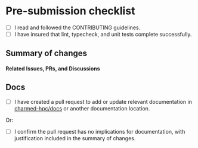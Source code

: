# Pre-submission checklist

 * [ ] I read and followed the CONTRIBUTING guidelines.
 * [ ] I have insured that lint, typecheck, and unit tests complete successfully.

[//]: # (If you can't run the tests locally, create a draft PR to check against the CI pipeline. Once you verify that CI is passing, you can take your PR out of draft status. Please try running the tests locally first, before testing against the CI pipeline.)

## Summary of changes

[//]: # (Please summarize your commits here. For any complex or contentious changes, please provide justifications.)


#### Related Issues, PRs, and Discussions

[//]: # (Please link to related issues, pull requests, and discussions here. If there are no related issues, PRs, or discussions, please provide a justification for the PR.)



## Docs

* [ ] I have created a pull request to add or update relevant documentation in [charmed-hpc/docs](https://github.com/charmed-hpc/docs) or another documentation location.

Or:

* [ ] I confirm the pull request has no implications for documentation, with justification included in the summary of changes.

